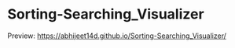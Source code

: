 # Sorting-Searching_Visualizer

Preview: https://abhijeet14d.github.io/Sorting-Searching_Visualizer/
